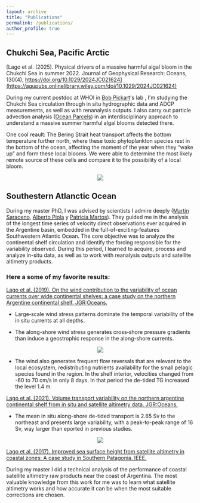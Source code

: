 ```yaml
---
layout: archive
title: "Publications"
permalink: /publications/
author_profile: true
---
```



## Chukchi Sea, Pacific Arctic

[Lago et al. (2025). Physical drivers of a massive harmful algal bloom in the Chukchi Sea in summer 2022. Journal of Geophysical Research: Oceans, 130(4), https://doi.org/10.1029/2024JC021624](https://agupubs.onlinelibrary.wiley.com/doi/10.1029/2024JC021624)

During my current postdoc at WHOI in [Bob Pickart](https://rpickart.whoi.edu/)'s lab , I'm studying the Chukchi Sea circulation through in situ hydrographic data and ADCP measurements, as well as with renanalysis outputs. I also carry out particle advection analysis ([Ocean Parcels](https://oceanparcels.org/)) in an interdisciplinary approach to understand a massive summer harmful algal blooms detected there.



One cool reault:  The Bering Strait heat transport affects the bottom temperature further north, where these toxic phytoplankton species rest in the bottom of the ocean, affecting the moment of the year when they “wake up” and form these local blooms. We were able to determine the most likely remote source of these cells and compare it to the possibility of a local bloom.

<div align="center">
	<img src="https://loreleylago.github.io/files/Figure 05.tiff">
</div>

## Southestern Atlanctic Ocean

During my master PhD, I was advised by scientists I admire deeply ([Martin Saraceno](https://www.cima.fcen.uba.ar/~saraceno/CV_saraceno/Welcome.html), [Alberto Piola](https://scholar.google.com.ar/citations?user=iWZi6o8AAAAJ&hl=en) y [Patricia Martos](https://www.researchgate.net/profile/Patricia-Martos)). They guided me in the analysis of the longest time series of velocity direct observations ever acquired in the Argentine basin, embedded in the full-of-exciting-features Southwestern Atlantic Ocean. The core objective was to analyze the continental shelf circulation and identify the forcing responsible for the variability observed.
During this period, I learned to acquire, process and analyze in-situ data, as well as to work with reanalysis outputs and satellite altimetry products.

### Here a some of my favorite results:

[Lago et al. (2019). On the wind contribution to the variability of ocean currents over wide continental shelves: a case study on the northern Argentine continental shelf. JGR:Oceans.](https://agupubs.onlinelibrary.wiley.com/doi/full/10.1029/2019JC015105)

* Large‐scale wind stress patterns dominate the temporal variability of the in situ currents at all depths.

* The along-shore wind stress generates cross‐shore pressure gradients than induce a geostrophic response in the along-shore currents.

<div align="center">
	<img src="https://loreleylago.github.io/files/along shore wind effect on along shore currents 2.png">
</div>

* The wind also generates frequent flow reversals that are relevant to the local ecosystem, redistributing nutrients availability for the small pelagic species found in the region. In the shelf interior, velocities changed from -60 to 70 cm/s in only 8 days. In that period the de-tided TG increased the level 1.4 m.
  

[Lago et al. (2021). Volume transport variability on the northern argentine continental shelf from in situ and satellite altimetry data. JGR:Oceans.](https://agupubs.onlinelibrary.wiley.com/doi/full/10.1029/2020JC016813)

* The mean in situ along-shore de-tided transport is 2.65 Sv to the northeast and presents large variability, with a peak-to-peak range of 16 Sv, way larger than eported in previous studies.

<div align="center">
	<img src="https://loreleylago.github.io/files/trnasport estimates 2.png">
</div>



[Lago et al. (2017). Improved sea surface height from satellite altimetry in coastal zones: A case study in Southern Patagonia. IEEE.](https://ieeexplore.ieee.org/abstract/document/7919182)

During my master I did a technical analysis of the performance of coastal satellite altimetry raw products near the coast of Argentina. The most valuable knowledge from this work for me was to learn what satellite altimetry works and how accurate it can be when the most suitable corrections are chosen.

